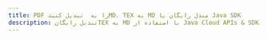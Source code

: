 ---title: PDF را به  تبدیل کنیدMD، TEX به MD مبدل رایگان یا Java SDKdescription: تبدیل رایگانTEX به MD با استفاده از Java Cloud APIs & SDK همچنین اسناد PDF را در Cloud ایجاد، ویرایش و رندر کنید.---